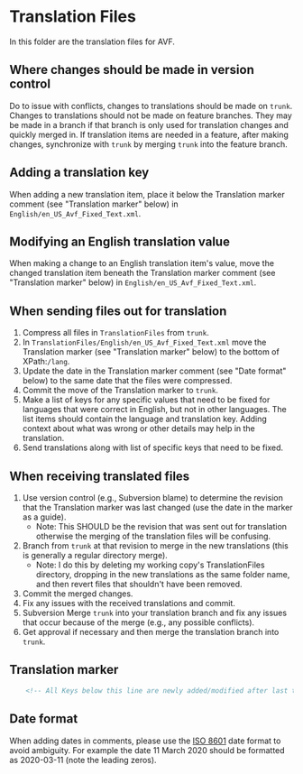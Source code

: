 # Translation Files

In this folder are the translation files for AVF.

## Where changes should be made in version control

Do to issue with conflicts, changes to translations should be made on `trunk`.
Changes to translations should not be made on feature branches.
They may be made in a branch if that branch is only used for translation changes and quickly merged in.
If translation items are needed in a feature, after making changes, synchronize with `trunk` by merging `trunk` into the feature branch.

## Adding a translation key

When adding a new translation item, place it below the Translation marker comment (see "Translation marker" below) in `English/en_US_Avf_Fixed_Text.xml`.

## Modifying an English translation value

When making a change to an English translation item's value, move the changed translation item beneath the Translation marker comment (see "Translation marker" below) in `English/en_US_Avf_Fixed_Text.xml`.

## When sending files out for translation

1.  Compress all files in `TranslationFiles` from `trunk`.
2.  In `TranslationFiles/English/en_US_Avf_Fixed_Text.xml` move the Translation marker (see "Translation marker" below) to the bottom of XPath:`/lang`.
3.  Update the date in the Translation marker comment (see "Date format" below) to the same date that the files were compressed.
4.  Commit the move of the Translation marker to `trunk`.
5.  Make a list of keys for any specific values that need to be fixed for languages that were correct in English, but not in other languages.
    The list items should contain the language and translation key.
    Adding context about what was wrong or other details may help in the translation.
6.  Send translations along with list of specific keys that need to be fixed.

## When receiving translated files

1.  Use version control (e.g., Subversion blame) to determine the revision that the Translation marker was last changed (use the date in the marker as a guide).
    - Note: This SHOULD be the revision that was sent out for translation otherwise the merging of the translation files will be confusing.
2.  Branch from `trunk` at that revision to merge in the new translations (this is generally a regular directory merge).
    - Note: I do this by deleting my working copy's TranslationFiles directory, dropping in the new translations as the same folder name, and then revert files that shouldn't have been removed.
3.  Commit the merged changes.
4.  Fix any issues with the received translations and commit.
5.  Subversion Merge `trunk` into your translation branch and fix any issues that occur because of the merge (e.g., any possible conflicts).
6.  Get approval if necessary and then merge the translation branch into `trunk`.

## Translation marker

```xml
    <!-- All Keys below this line are newly added/modified after last translation batch shipped (2020-02-04). They need to be translated to other languages -->
```

## Date format

When adding dates in comments, please use the [ISO 8601](https://en.wikipedia.org/wiki/ISO_8601) date format to avoid ambiguity.
For example the date 11 March 2020 should be formatted as 2020-03-11 (note the leading zeros).
